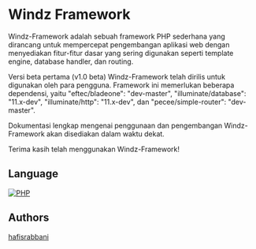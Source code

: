 # Windz Framework

Windz-Framework adalah sebuah framework PHP sederhana yang dirancang untuk mempercepat pengembangan aplikasi web dengan menyediakan fitur-fitur dasar yang sering digunakan seperti template engine, database handler, dan routing.

Versi beta pertama (v1.0 beta) Windz-Framework telah dirilis untuk digunakan oleh para pengguna. Framework ini memerlukan beberapa dependensi, yaitu "eftec/bladeone": "dev-master", "illuminate/database": "11.x-dev", "illuminate/http": "11.x-dev", dan "pecee/simple-router": "dev-master".

Dokumentasi lengkap mengenai penggunaan dan pengembangan Windz-Framework akan disediakan dalam waktu dekat.

Terima kasih telah menggunakan Windz-Framework!


## Language

[![PHP](https://img.shields.io/badge/PHP-777BB4?style=for-the-badge&logo=php&logoColor=white
)](https://choosealicense.com/licenses/mit/)



## Authors
[hafisrabbani](https://github.com/hafisrabbani)
